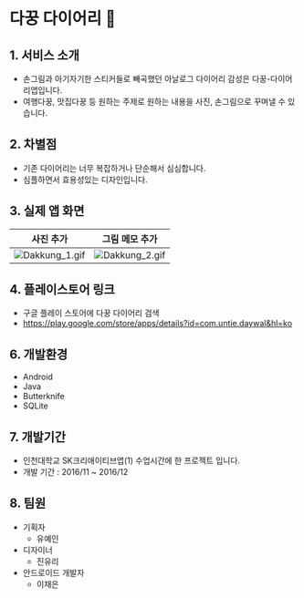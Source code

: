 # 다꿍 다이어리 🌇

## 1. 서비스 소개
- 손그림과 아기자기한 스티커들로 빼곡했던 아날로그 다이어리 감성은 다꿍-다이어리앱입니다.
- 여행다꿍, 맛집다꿍 등 원하는 주제로 원하는 내용을 사진, 손그림으로 꾸며낼 수 있습니다.

## 2. 차별점 
- 기존 다이어리는 너무 복잡하거나 단순해서 심심합니다.
- 심플하면서 효용성있는 디자인입니다.
 
## 3. 실제 앱 화면

| 사진 추가 | 그림 메모 추가 |
| --- | --- | 
| ![Dakkung_1.gif](dakkung_1.gif)  | ![Dakkung_2.gif](dakkung_2.gif) |

## 4. 플레이스토어 링크
- 구글 플레이 스토어에 다꿍 다이어리 검색
- https://play.google.com/store/apps/details?id=com.untie.daywal&hl=ko

## 6. 개발환경
- Android
- Java
- Butterknife
- SQLite

## 7. 개발기간
- 인천대학교 SK크리애이티브앱(1) 수업시간에 한 프로젝트 입니다.
- 개발 기간 : 2016/11 ~ 2016/12

## 8. 팀원
- 기획자
  - 유예인
- 디자이너
  - 진유리
- 안드로이드 개발자
  - 이채은

